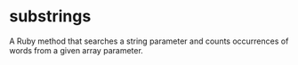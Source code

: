 # substrings
A Ruby method that searches a string parameter and counts occurrences of words from a given array parameter.

